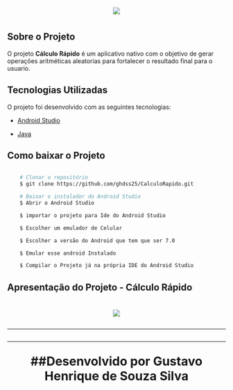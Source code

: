 <h1 align = "center">
    <img src="https://ik.imagekit.io/dz8an0co8lq/Tela_1_VWkSH57Ks.png">
<h1>

## Sobre o Projeto 

O projeto **Cálculo Rápido** é um aplicativo nativo com o objetivo de gerar operações aritméticas aleatorias para fortalecer o resultado final para o usuario.

## Tecnologias Utilizadas 

O projeto foi desenvolvido com as seguintes tecnologias: 

- [Android Studio](https://developer.android.com) 

- [Java](https://www.java.com/pt-BR/) 

## Como baixar o Projeto


```bash 

    # Clonar o repositório 
    $ git clone https://github.com/ghdss25/CalculoRapido.git

    # Baixar o instalador do Android Studio
    $ Abrir o Android Studio  

    $ importar o projeto para Ide do Android Studio 

    $ Escolher um emulador de Celular

    $ Escolher a versão do Android que tem que ser 7.0 

    $ Emular esse android Instalado 

    $ Compilar o Projeto já na própria IDE do Android Studio
```

## Apresentação do Projeto - Cálculo Rápido

<h1 align = "center">
    <img src="Calculo-Rapido.gif">

---

---
##Desenvolvido por Gustavo Henrique de Souza Silva

